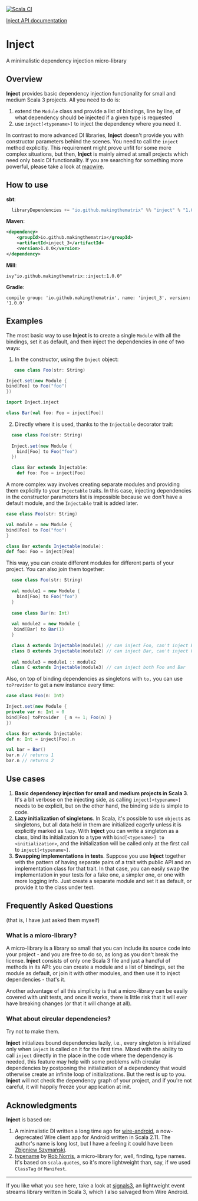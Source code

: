 [![Scala CI](https://github.com/makingthematrix/inject/actions/workflows/scala.yml/badge.svg)](https://github.com/makingthematrix/inject/actions/workflows/scala.yml)

[Inject API documentation](https://makingthematrix.github.io/inject)

# Inject
A minimalistic dependency injection micro-library

## Overview

**Inject** provides basic dependency injection functionality for small and medium Scala 3 projects.
All you need to do is:
1. extend the `Module` class and provide a list of bindings, line by line, of what dependency should be injected if a given type is requested
2. use `inject[<typename>]` to inject the dependency where you need it.

In contrast to more advanced DI libraries, **Inject** doesn't provide you with constructor parameters behind the scenes.
You need to call the `inject` method explicitly. This requirement might prove unfit for some more complex situations, but then, **Inject**
is mainly aimed at small projects which need only basic DI functionality. If you are searching for something more powerful,
please take a look at [macwire](https://github.com/softwaremill/macwire).

## How to use

**sbt**:
```sbt
  libraryDependencies += "io.github.makingthematrix" %% "inject" % "1.0.0"
```

**Maven**:
```xml
<dependency>
    <groupId>io.github.makingthematrix</groupId>
    <artifactId>inject_3</artifactId>
    <version>1.0.0</version>
</dependency>
```

**Mill**:
```
ivy"io.github.makingthematrix::inject:1.0.0"
```

**Gradle**:
```
compile group: 'io.github.makingthematrix', name: 'inject_3', version: '1.0.0'
```

## Examples

The most basic way to use **Inject** is to create a single `Module` with all the bindings, set it as default, and then
inject the dependencies in one of two ways:

1. In the constructor, using the `Inject` object:
```scala 3
   case class Foo(str: String)

Inject.set(new Module {
bind[Foo] to Foo("foo")
})

import Inject.inject

class Bar(val foo: Foo = inject[Foo])
```

2. Directly where it is used, thanks to the `Injectable` decorator trait:
```scala 3
  case class Foo(str: String)
  
  Inject.set(new Module {
    bind[Foo] to Foo("foo")
  })

  class Bar extends Injectable:
    def foo: Foo = inject[Foo]
```

A more complex way involves creating separate modules and providing them explicitly to your `Injectable` traits.
In this case, injecting dependencies in the constructor parameters list is impossible because we don't have
a default module, and the `Injectable` trait is added later.

```scala 3
case class Foo(str: String)

val module = new Module {
bind[Foo] to Foo("foo")
}

class Bar extends Injectable(module):
def foo: Foo = inject[Foo]
```

This way, you can create different modules for different parts of your project. You can also join them together:
```scala 3
  case class Foo(str: String)
  
  val module1 = new Module {
    bind[Foo] to Foo("foo")
  }
  
  case class Bar(n: Int)
  
  val module2 = new Module {
   bind[Bar] to Bar(1)
  }

  class A extends Injectable(module1) // can inject Foo, can't inject Bar
  class B extends Injectable(module2) // can inject Bar, can't inject Foo
  
  val module3 = module1 :: module2
  class C extends Injectable(module3) // can inject both Foo and Bar  
```

Also, on top of binding dependencies as singletons with `to,` you can use `toProvider` to get a new instance every time:
```scala 3
case class Foo(n: Int)

Inject.set(new Module {
private var n: Int = 0
bind[Foo] toProvider  { n += 1; Foo(n) }
})

class Bar extends Injectable:
def n: Int = inject[Foo].n

val bar = Bar()
bar.n // returns 1
bar.n // returns 2
```

## Use cases

1. **Basic dependency injection for small and medium projects in Scala 3**. It's a bit verbose on the injecting side, as
   calling `inject[<typename>]` needs to be explicit, but on the other hand, the binding side is simple to code.
2. **Lazy initialization of singletons**. In Scala, it's possible to use `object`s as singletons, but all data held in
   them are initialized eagerly unless it is explicitly marked as `lazy`. With **Inject** you can write a singleton as
   a class, bind its initialization to a type with `bind[<typename>] to <initialization>`, and the initialization will
   be called only at the first call to `inject[<typename>]`.
3. **Swapping implementations in tests**. Suppose you use **Inject** together with the pattern of having separate pairs of
   a trait with public API and an implementation class for that trait. In that case, you can easily swap the implementation in your
   tests for a fake one, a simpler one, or one with more logging info. Just create a separate module and set it as default,
   or provide it to the class under test.

## Frequently Asked Questions
(that is, I have just asked them myself)

### What is a micro-library?

A micro-library is a library so small that you can include its source code into your project - and you are
free to do so, as long as you don't break the license. **Inject** consists of only one Scala 3 file and just a handful 
of methods in its API: you can create a module and a list of bindings, set the module as default, or join it with other 
modules, and then use it to inject dependencies - that's it. 

Another advantage of all this simplicity is that a micro-library can be easily covered with unit tests, and once it works,
there is little risk that it will ever have breaking changes (or that it will change at all).

### What about circular dependencies?

Try not to make them.

**Inject** initializes bound dependencies lazily, i.e., every singleton is initialized only when `inject` is called on it
for the first time. Mixed with the ability to call `inject` directly in the place in the code where the dependency
is needed, this feature may help with some problems with circular dependencies by postponing the initialization of a dependency that would
otherwise create an infinite loop of initializations. But the rest is up to you. **Inject** will not check the dependency
graph of your project, and if you're not careful, it will happily freeze your application at init.

## Acknowledgments

**Inject** is based on:
1. A minimalistic DI written a long time ago for [wire-android](https://github.com/wireapp/wire-android), a now-deprecated 
   Wire client app for Android written in Scala 2.11. The author's name is long lost, but I have a feeling it could 
   have been [Zbigniew Szymański](https://github.com/zbsz).
2. [typename](https://github.com/tpolecat/typename) by [Rob Norris](https://github.com/tpolecat), a micro-library for, well,
   finding, type names. It's based on `scala.quotes`, so it's more lightweight than, say, if we used `ClassTag` or `Manifest`.

---
If you like what you see here, take a look at [signals3](https://github.com/makingthematrix/signals3), an lightweight event streams
library written in Scala 3, which I also salvaged from Wire Android.
